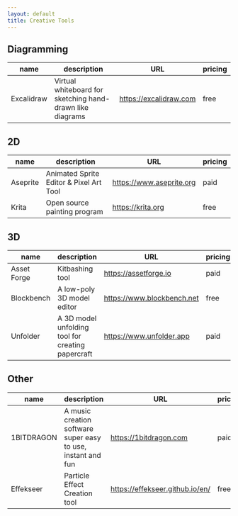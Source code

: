```yaml
---
layout: default
title: Creative Tools
---
```


## Diagramming

| name       | description                                               | URL                      | pricing |
|------------|-----------------------------------------------------------|--------------------------|---------|
| Excalidraw | Virtual whiteboard for sketching hand-drawn like diagrams | <https://excalidraw.com> | free    |


## 2D

| name     | description                             | URL                        | pricing |
|----------|-----------------------------------------|----------------------------|---------|
| Aseprite | Animated Sprite Editor & Pixel Art Tool | <https://www.aseprite.org> | paid    |
| Krita    | Open source painting program            | <https://krita.org>        | free    |

## 3D

| name        | description                                       | URL                          | pricing |
|-------------|---------------------------------------------------|------------------------------|---------|
| Asset Forge | Kitbashing tool                                   | <https://assetforge.io>      | paid    |
| Blockbench  | A low-poly 3D model editor                        | <https://www.blockbench.net> | free    |
| Unfolder    | A 3D model unfolding tool for creating papercraft | <https://www.unfolder.app>   | paid    |

## Other

| name       | description                                                  | URL                               | pricing |
|------------|--------------------------------------------------------------|-----------------------------------|---------|
| 1BITDRAGON | A music creation software super easy to use, instant and fun | <https://1bitdragon.com>          | paid    |
| Effekseer  | Particle Effect Creation tool                                | <https://effekseer.github.io/en/> | free    |
